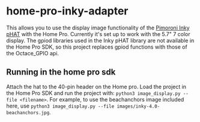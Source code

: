 # home-pro-inky-adapter

This allows you to use the display image functionality of the [Pimoroni Inky pHAT](https://shop.pimoroni.com/products/inky-phat) with the Home Pro. Currently it's set up to work with the 5.7" 7 color display. The gpiod libraries used in the Inky pHAT library are not available in the Home Pro SDK, so this project replaces gpiod functions with those of the Octace_GPIO api.


## Running in the home pro sdk
Attach the hat to the 40-pin header on the Home pro. Load the project in the Home Pro SDK and run the project with: `python3 image_display.py --file <filename>`. For example, to use the beachanchors image included here, use `python3 image_display.py --file images/inky-4.0-beachanchors.jpg`.
